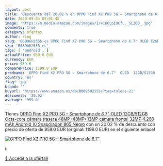 ```yaml
---
layout: post
title: 'Descuento del 20.02 % en OPPO Find X2 PRO 5G – Smartphone de 6.7"'
date: 2020-09-04 08:01:48
image: 'https://m.media-amazon.com/images/I/41KOCpI0CfL._SL200_.jpg'
comments: true
category: ofertas
author: ring
slug: 'B0896H2555-es OPPO Find X2 PRO 5G – Smartphone de 6.7" OLED 12GB/512GB...'
sku: 'B0896H2555-es'
tags: [ 'android', ]
actualPrice: 959.0 EUR
currency: EUR
price: 959.0
comparePrice: 1199.0 EUR
prodname: 'OPPO Find X2 PRO 5G – Smartphone de 6.7"  OLED  12GB/512GB  Octa-core  cámara trasera 48MP+48MP+13MP  cámara frontal 32MP  4.260 mAh  Android 10  Snapdragon 865  Negro'
country: 'es'
flag: '🇪🇸'
brand: ''
buyurl: 'https://www.amazon.es/dp/B0896H2555/?tag=tolees-21'
descuento: '20.02'
average: '959.0'
---
```


Tienes [OPPO Find X2 PRO 5G – Smartphone de 6.7"  OLED  12GB/512GB  Octa-core  cámara trasera 48MP+48MP+13MP  cámara frontal 32MP  4.260 mAh  Android 10  Snapdragon 865  Negro](https://www.amazon.es/dp/B0896H2555/?tag=tolees-21) con un 20.02 % de descuento con precio de oferta de 959.0 EUR (original: 1199.0 EUR) en el siguiente enlace!

[![OPPO Find X2 PRO 5G – Smartphone de 6.7"](https://m.media-amazon.com/images/I/41KOCpI0CfL._SL200_.jpg)](https://www.amazon.es/dp/B0896H2555/?tag=tolees-21)

ℹ️:


[🛒 Accede a la oferta!!](https://www.amazon.es/dp/B0896H2555/?tag=tolees-21)
